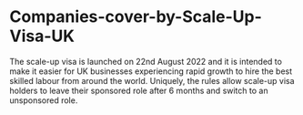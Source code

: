 # Companies-cover-by-Scale-Up-Visa-UK
The scale-up visa is launched on 22nd August 2022 and it is intended to make it easier for UK businesses experiencing rapid growth to hire the best skilled labour from around the world. Uniquely, the rules allow scale-up visa holders to leave their sponsored role after 6 months and switch to an unsponsored role.
